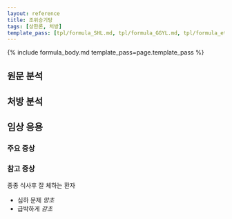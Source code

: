 ```yaml
---
layout: reference
title: 조위승기탕
tags: [상한론, 처방]
template_pass: [tpl/formula_SHL.md, tpl/formula_GGYL.md, tpl/formula_etc.md]
---
```



{% include formula_body.md template_pass=page.template_pass %}

## 원문 분석


## 처방 분석


## 임상 응용

### 주요 증상



### 참고 증상

종종 식사후 잘 체하는 환자
* 심하 문제 _망초_
* 급박하게 _감초_
